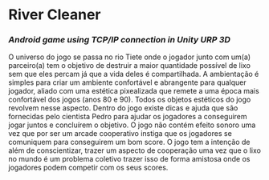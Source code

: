 # **River Cleaner**
### _Android game using TCP/IP connection in Unity URP 3D_

O universo do jogo se passa no rio Tiete onde o jogador junto com um(a) parceiro(a) tem o objetivo de destruir a maior quantidade possível de lixo sem que eles percam já que a vida deles é compartilhada.
A ambientação é simples para criar um ambiente confortável e abrangente para qualquer jogador, aliado com uma estética pixealizada que remete a uma época mais confortável dos jogos (anos 80 e 90). Todos os objetos estéticos do jogo revolvem nesse aspecto.
Dentro do jogo existe dicas e ajuda que são fornecidas pelo cientista Pedro para ajudar os jogadores a conseguirem jogar juntos e concluírem o objetivo. O jogo não contém efeito sonoro uma vez que por ser um arcade cooperativo instiga que os jogadores se comuniquem para conseguirem um bom score.
O jogo tem a intenção de além de conscientizar, trazer um aspecto de cooperação uma vez que o lixo no mundo é um problema coletivo trazer isso de forma amistosa onde os jogadores podem competir com os seus scores.
